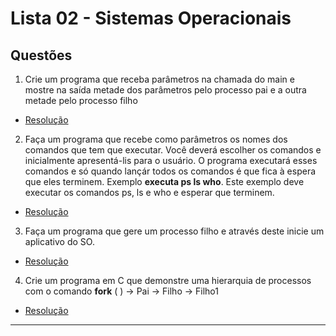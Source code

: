 # Lista 02 - Sistemas Operacionais

## Questões
1. Crie um programa que receba parâmetros na chamada do main e mostre na saída metade dos parâmetros pelo processo pai e a outra metade pelo processo filho

- [Resolução](./1.c)

2. Faça um programa que recebe como parâmetros os nomes dos comandos que tem que executar. Você deverá escolher os comandos e inicialmente apresentá-lis para o usuário. O programa executará esses comandos e só quando lançár todos os comandos é que fica à espera que eles terminem. Exemplo **executa ps ls who**. Este exemplo deve executar os comandos ps, ls e who e esperar que terminem.

- [Resolução](./2.c)

3. Faça um programa que gere um processo filho e através deste inicie um aplicativo do SO.

- [Resolução](./3.c)

4.  Crie um programa em C que demonstre uma hierarquia de processos com o comando **fork** ( ) -> Pai -> Filho -> Filho1

- [Resolução](./4.c)

---